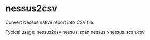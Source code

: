 # nessus2csv
Convert Nessus native report into CSV file.

Typical usage: nessus2csv nessus_scan.nessus >nessus_scan.csv
